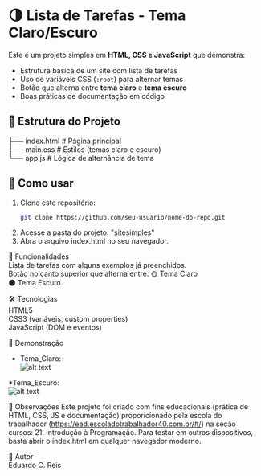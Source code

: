 # 🌗 Lista de Tarefas - Tema Claro/Escuro

Este é um projeto simples em **HTML, CSS e JavaScript** que demonstra:

- Estrutura básica de um site com lista de tarefas
- Uso de variáveis CSS (`:root`) para alternar temas
- Botão que alterna entre **tema claro** e **tema escuro**
- Boas práticas de documentação em código

## 📂 Estrutura do Projeto
├── index.html # Página principal<br>
├── main.css # Estilos (temas claro e escuro)<br>
└── app.js # Lógica de alternância de tema

## 🚀 Como usar

1. Clone este repositório:
   ```bash
   git clone https://github.com/seu-usuario/nome-do-repo.git

2. Acesse a pasta do projeto: "sitesimples"
3. Abra o arquivo index.html no seu navegador.

🎨 Funcionalidades<br>
Lista de tarefas com alguns exemplos já preenchidos.<br>
Botão no canto superior que alterna entre:
🌞 Tema Claro<br>
🌑 Tema Escuro

🛠️ Tecnologias <br>
HTML5<br>
CSS3 (variáveis, custom properties)<br>
JavaScript (DOM e eventos)

📸 Demonstração

* Tema_Claro:<br>
![alt text](image.png)

*Tema_Escuro:<br>
![alt text](image-1.png)

📌 Observações
Este projeto foi criado com fins educacionais (prática de HTML, CSS, JS e documentação) proporicionado pela escola do trabalhador (https://ead.escoladotrabalhador40.com.br/#/) na seção cursos: 21. Introdução à Programação.
Para testar em outros dispositivos, basta abrir o index.html em qualquer navegador moderno.

👤 Autor<br>
Eduardo C. Reis<br>